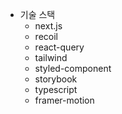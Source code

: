 - 기술 스택
    - next.js
    - recoil
    - react-query
    - tailwind
    - styled-component
    - storybook
    - typescript
    - framer-motion
